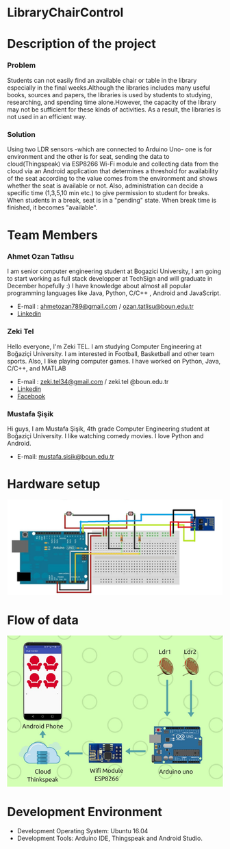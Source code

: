 # LibraryChairControl

# Description of the project

### Problem

Students can not easily find an available chair or table in the library especially in the final weeks.Although the libraries includes many useful books, sources and papers, the libraries is used by students to studying, researching, and spending time alone.However, the capacity of the library may not be sufficient for these kinds of activities.
As a result, the libraries is not used in an efficient way.

### Solution

Using two LDR sensors -which are connected to Arduino Uno- one is for environment and the other is for seat, sending the data to cloud(Thingspeak) via ESP8266 Wi-Fi module and collecting data from the cloud via an Android application that determines a threshold for availability of the seat according to the value comes from the environment and shows whether the seat is available or not. Also, administration can decide a specific time (1,3,5,10 min etc.) to give permission to student for breaks. When students in a break, seat is in a "pending" state. When break time is finished, it becomes "available".

# Team Members

### Ahmet Ozan Tatlısu
I am senior computer engineering student at Bogazici University, I am going to start working as full stack developper at TechSign and will graduate in December hopefully :) I have knowledge about almost all popular programming languages like Java, Python, C/C++ , Android and JavaScript.
* E-mail : ahmetozan789@gmail.com / ozan.tatlisu@boun.edu.tr
* [Linkedin](https://www.linkedin.com/in/ahmet-ozan-tatlısu-635773139/)  

### Zeki Tel

Hello everyone, I'm Zeki TEL. I am studying Computer Engineering at Boğaziçi University.
 I am interested in Football, Basketball and other team sports. Also, I like playing computer games.
 I have worked on Python, Java, C/C++, and MATLAB
* E-mail : zeki.tel34@gmail.com / zeki.tel @boun.edu.tr
* [Linkedin](https://www.linkedin.com/in/zeki-tel-bb4325b7/)
* [Facebook](https://www.facebook.com/sfsdfasf)


### Mustafa Şişik

Hi guys, I am Mustafa Şişik, 4th grade Computer Engineering student at Boğaziçi University. I like watching comedy movies. I love Python and Android.

* E-mail: mustafa.sisik@boun.edu.tr

# Hardware setup
<img src="https://github.com/bounIoT/LibraryChairControl/blob/master/Figures/HardwareSetup.jpg">


# Flow of data 
<img src="https://github.com/bounIoT/LibraryChairControl/blob/master/Figures/FlowOfData.jpg">



# Development Environment

* Development Operating System: Ubuntu 16.04
* Development Tools: Arduino IDE, Thingspeak and Android Studio.

